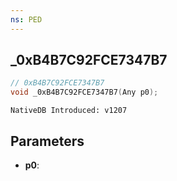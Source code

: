 ```yaml
---
ns: PED
---
```

## _0xB4B7C92FCE7347B7

```c
// 0xB4B7C92FCE7347B7
void _0xB4B7C92FCE7347B7(Any p0);
```

```
NativeDB Introduced: v1207
```

## Parameters
* **p0**:

